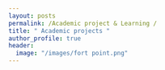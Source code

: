 ```yaml
---
layout: posts
permalink: /Academic project & Learning /
title: " Academic projects "
author_profile: true
header:
  image: "/images/fort point.png"
---
```




